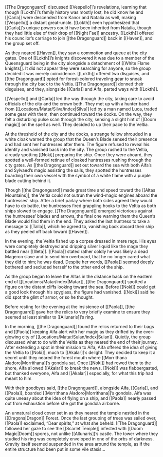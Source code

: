 [[The Dragonguard]] discussed [[Vespello]]’s revelations, learning that though [[Lokth]]’s family history was mostly lost, he did know he and [[Carla]] were descended from Kanor and Natalia as well, making [[Vespello]] a distant great-uncle. [[Lokth]] even hypothesized that [[Carla]]’s unique powers could have been inherited from Natalia, though they had little else of their drop of [[Night Fae]] ancestry. [[Lokth]] offered his councilor’s carriage to join [[the Dragonguard]] back in [[Haven]], and the group set off. 

As they neared [[Haven]], they saw a commotion and queue at the city gates. One of [[Lokth]]’s knights discovered it was due to a member of the Queensguard being in the city alongside a detachment of [[White Flame knights]]. It did not appear they were searching for anyone, so the group decided it was merely coincidence. [[Lokth]] offered two disguises, and [[the Dragonguard]] opted for forest-colored traveling gear to sneak through the city back to the Veltia. [[The Dragonguard]] donned their disguises, and they, alongside [[Carla]] and Aifa, parted ways with [[Lokth]]. 

[[Vespello]] and [[Carla]] led the way through the city, taking care to avoid officials of the city and the crown both. They met up with a hunter band from [[Locations/Matar/Silva/index|Silva]] led by a man named Luca, traded some gear with them, then continued toward the docks. On the way, they felt a disturbing pulse scan through the city, sensing a slight hint of [[Doom magic]] on the spell as well. They decided to up their pace to the Veltia. 

At the threshold of the city and the docks, a strange fellow shrouded in a white cloak warned the group that the Queen’s Blade sensed their presence and had sent her huntresses after them. The figure refused to reveal his identity and vanished back into the city. The group rushed to the Veltia, already spotting [[Noki]] preparing the ship. Once they were aboard, they spotted a well-formed retinue of cloaked huntresses rushing through the city gates. As [[the Dragonguard]] set out toward the sea with both Aifa’s and Sylvaed’s magic assisting the sails, they spotted the huntresses boarding their own vessel with the symbol of a white flame with a purple blade cutting behind it. 

Though [[the Dragonguard]] made great time and speed toward the [[Altas Mountains]], the Veltia could not outrun the wind-magic engines aboard the huntresses’ ship. After a brief parlay where both sides agreed they would have to do battle, the huntresses fired grappling hooks to the Veltia as both ships slowed to engage. [[The Dragonguard]] emerged victorious against the huntresses’ blades and arrows, the final one warning them the Queen’s Blade would find them in the end. They asked the last huntress to take a message to [[Talla]], which he agreed to, vanishing back aboard their ship as they peeled off back toward [[Haven]].

In the evening, the Veltia fished up a corpse dressed in mere rags. His eyes were completely destroyed and dripping silver liquid like the mage they battled near [[Illeta]]. [[Paola]] stated rather coldly he was likely a dead Mageron slave and to send him overboard, that he no longer cared what they did to him; he was dead. Despite her words, [[Paola]] seemed deeply bothered and secluded herself to the other end of the ship. 

As the group began to leave the Altas in the distance back on the eastern end of [[Locations/Matar/index|Matar]], [[the Dragonguard]] spotted a figure on the distant cliffs looking toward the sea. Before [[Noki]] could get a good look through his spyglass, the figure had vanished. [[Noki]] said he did spot the glint of armor, or so he thought.

Before resting for the evening at the insistence of [[Paola]], [[the Dragonguard]] gave her the relics to very briefly examine to ensure they seemed at least similar to [[Allunaris]]’s ring. 

In the morning, [[the Dragonguard]] found the relics returned to their bags and [[Paola]] keeping Aifa alert with her magic as they drifted by the ever-glowing city of [[Locations/Matar/Sulan/index|Sulan]]. Quietly, the group discussed what to do with the Veltia as they neared the end of their journey. After extending a spot in their mission to Aifa, Aifa offered the idea of giving the Veltia to [[Noki]], much to [[Akalar]]’s delight. They decided to keep it a secret until they neared the forest mouth where [[Morrithana Aladoro|Morrithana]]’s gondola sat. Once [[Noki]] had rowed them to the shore, Aifa allowed [[Akalar]] to break the news. [[Noki]] was flabbergasted, but thanked everyone, Aifa and [[Akalar]] especially, for what this trip had meant to him. 

With their goodbyes said, [[the Dragonguard]], alongside Aifa, [[Carla]], and [[Paola]], boarded [[Morrithana Aladoro|Morrithana]]’s gondola. Aifa was quite uneasy about the idea of flying on a ship, and [[Paola]] nearly passed out from exhaustion before she got the gondola airborne. 

An unnatural cloud cover set in as they neared the temple nestled in the [[Dragons|Dragon]] Forest. Once the last grouping of trees was sailed over, [[Paola]] exclaimed, “Dear spirits,” at what she beheld. [[The Dragonguard]] followed her gaze to see the [[Scarlet Temple]] infested with [[Doom Magic|Doom]] spores, not unlike [[Allunaris]]’s castle. The tower where they studied his ring was completely enveloped in one of the orbs of darkness. Gravity itself seemed suspended in the area around the temple, as if the entire structure had been put in some vile stasis…